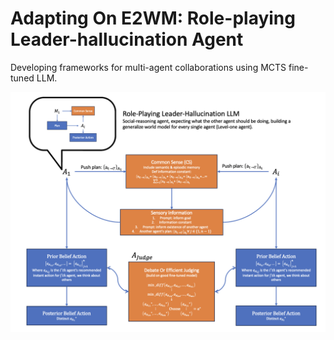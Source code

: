 # Adapting On E2WM: Role-playing Leader-hallucination Agent
Developing frameworks for multi-agent collaborations using MCTS fine-tuned LLM.
<div align=center>
<img src="rplh.png" width = "640" alt="struct" align=center />
</div>
